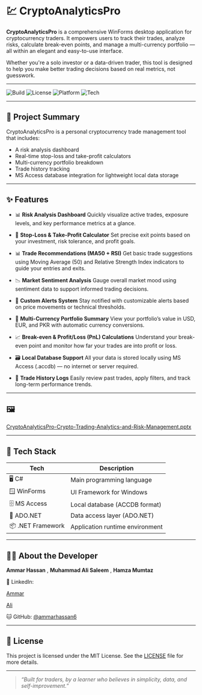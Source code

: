 
# 💹 CryptoAnalyticsPro

**CryptoAnalyticsPro** is a comprehensive WinForms desktop application for cryptocurrency traders. It empowers users to track their trades, analyze risks, calculate break-even points, and manage a multi-currency portfolio — all within an elegant and easy-to-use interface.

Whether you're a solo investor or a data-driven trader, this tool is designed to help you make better trading decisions based on real metrics, not guesswork.

---

![Build](https://img.shields.io/badge/build-passing-brightgreen)
![License](https://img.shields.io/badge/license-MIT-blue.svg)
![Platform](https://img.shields.io/badge/platform-Windows-blue)
![Tech](https://img.shields.io/badge/built%20with-C%23%20%7C%20WinForms%20%7C%20MS%20Access-lightgrey)

---

## 🧠 Project Summary

CryptoAnalyticsPro is a personal cryptocurrency trade management tool that includes:
- A risk analysis dashboard
- Real-time stop-loss and take-profit calculators
- Multi-currency portfolio breakdown
- Trade history tracking
- MS Access database integration for lightweight local data storage

---

## ✨ Features

- 📊 **Risk Analysis Dashboard**
Quickly visualize active trades, exposure levels, and key performance metrics at a glance.

- 🔐 **Stop-Loss & Take-Profit Calculator**
Set precise exit points based on your investment, risk tolerance, and profit goals.

- 📊 **Trade Recommendations (MA50 + RSI)**
Get basic trade suggestions using Moving Average (50) and Relative Strength Index indicators to guide your entries and exits.

- 📉 **Market Sentiment Analysis**
Gauge overall market mood using sentiment data to support informed trading decisions.

- 🔔 **Custom Alerts System**
Stay notified with customizable alerts based on price movements or technical thresholds.

- 💼 **Multi-Currency Portfolio Summary**
View your portfolio’s value in USD, EUR, and PKR with automatic currency conversions.

- 📈 **Break-even & Profit/Loss (PnL) Calculations**
Understand your break-even point and monitor how far your trades are into profit or loss.

- 🗃️ **Local Database Support**
All your data is stored locally using MS Access (.accdb) — no internet or server required.

- 🧾 **Trade History Logs**
Easily review past trades, apply filters, and track long-term performance trends.


---

## 🖼️ 
[CryptoAnalyticsPro-Crypto-Trading-Analytics-and-Risk-Management.pptx]()

---

## 🧰 Tech Stack

| Tech             | Description                       |
|------------------|-----------------------------------|
| 🖥️ C#            | Main programming language         |
| 🪟 WinForms       | UI Framework for Windows          |
| 🗄️ MS Access     | Local database (ACCDB format)     |
| 🔌 ADO.NET       | Data access layer (ADO.NET)       |
| 📦 .NET Framework| Application runtime environment   |

---

## 🙋‍♂️ About the Developer

**Ammar Hassan** , **Muhammad Ali Saleem** , **Hamza Mumtaz**

🔗 LinkedIn:

[Ammar](https://www.linkedin.com/in/ammar-hassan-6b8307247/)

[Ali](https://www.linkedin.com/in/muhammad-profile-link)


🐱 GitHub: [@ammarhassan6](https://github.com/ammarhassan6)

---

## 📄 License

This project is licensed under the MIT License.
See the [LICENSE](LICENSE) file for more details.

---

> *“Built for traders, by a learner who believes in simplicity, data, and self-improvement.”*

